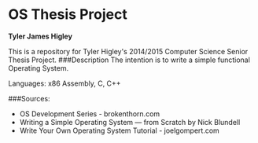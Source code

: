 OS Thesis Project
=================
**Tyler James Higley**

This is a repository for Tyler Higley's 2014/2015 Computer Science Senior Thesis Project. 
###Description
The intention is to write a simple functional Operating System. 

Languages: x86 Assembly, C, C++

###Sources:
- OS Development Series - brokenthorn.com
- Writing a Simple Operating System — from Scratch by Nick Blundell
- Write Your Own Operating System Tutorial - joelgompert.com
